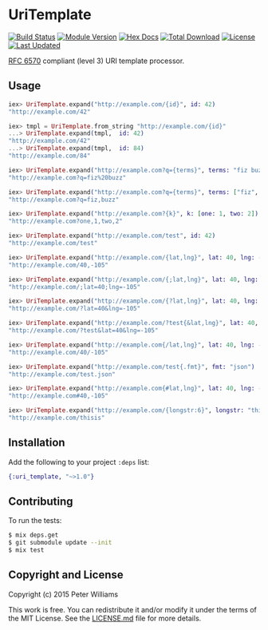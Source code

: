 UriTemplate
===========

[![Build Status](https://travis-ci.org/pezra/ex-uri-template.svg?branch=master)](https://travis-ci.org/pezra/ex-uri-template)
[![Module Version](https://img.shields.io/hexpm/v/uri_template.svg)](https://hex.pm/packages/uri_template)
[![Hex Docs](https://img.shields.io/badge/hex-docs-lightgreen.svg)](https://hexdocs.pm/uri_template/)
[![Total Download](https://img.shields.io/hexpm/dt/uri_template.svg)](https://hex.pm/packages/uri_template)
[![License](https://img.shields.io/hexpm/l/uri_template.svg)](https://github.com/pezra/ex-uri-template/blob/master/LICENSE.md)
[![Last Updated](https://img.shields.io/github/last-commit/pezra/ex-uri-template.svg)](https://github.com/pezra/ex-uri-template/commits/master)


[RFC 6570](https://tools.ietf.org/html/rfc6570) compliant (level 3) URI template
processor.

## Usage

```elixir
iex> UriTemplate.expand("http://example.com/{id}", id: 42)
"http://example.com/42"

iex> tmpl = UriTemplate.from_string "http://example.com/{id}"
...> UriTemplate.expand(tmpl,  id: 42)
"http://example.com/42"
...> UriTemplate.expand(tmpl,  id: 84)
"http://example.com/84"

iex> UriTemplate.expand("http://example.com?q={terms}", terms: "fiz buzz")
"http://example.com?q=fiz%20buzz"

iex> UriTemplate.expand("http://example.com?q={terms}", terms: ["fiz", "buzz"])
"http://example.com?q=fiz,buzz"

iex> UriTemplate.expand("http://example.com?{k}", k: [one: 1, two: 2])
"http://example.com?one,1,two,2"

iex> UriTemplate.expand("http://example.com/test", id: 42)
"http://example.com/test"

iex> UriTemplate.expand("http://example.com/{lat,lng}", lat: 40, lng: -105)
"http://example.com/40,-105"

iex> UriTemplate.expand("http://example.com/{;lat,lng}", lat: 40, lng: -105)
"http://example.com/;lat=40;lng=-105"

iex> UriTemplate.expand("http://example.com/{?lat,lng}", lat: 40, lng: -105)
"http://example.com/?lat=40&lng=-105"

iex> UriTemplate.expand("http://example.com/?test{&lat,lng}", lat: 40, lng: -105)
"http://example.com/?test&lat=40&lng=-105"

iex> UriTemplate.expand("http://example.com{/lat,lng}", lat: 40, lng: -105)
"http://example.com/40/-105"

iex> UriTemplate.expand("http://example.com/test{.fmt}", fmt: "json")
"http://example.com/test.json"

iex> UriTemplate.expand("http://example.com{#lat,lng}", lat: 40, lng: -105)
"http://example.com#40,-105"

iex> UriTemplate.expand("http://example.com/{longstr:6}", longstr: "thisisquitealongstring")
"http://example.com/thisis"

```

## Installation

Add the following to your project `:deps` list:

```elixir
{:uri_template, "~>1.0"}
```

## Contributing

To run the tests:

```sh
$ mix deps.get
$ git submodule update --init
$ mix test
```

## Copyright and License

Copyright (c) 2015 Peter Williams

This work is free. You can redistribute it and/or modify it under the
terms of the MIT License. See the [LICENSE.md](./LICENSE.md) file for more details.
